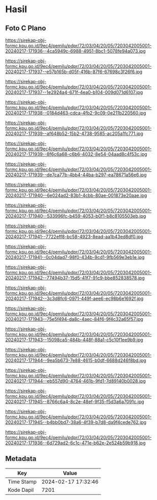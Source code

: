 # Hasil

## Foto C Plano

https://sirekap-obj-formc.kpu.go.id/9ec4/pemilu/pdpr/72/03/04/20/05/7203042005001-20240217-171936--4ca5949c-6988-4951-8bc1-5078fe94a073.jpg

https://sirekap-obj-formc.kpu.go.id/9ec4/pemilu/pdpr/72/03/04/20/05/7203042005001-20240217-171937--e57b165b-d05f-416b-87f6-67698c3f26f6.jpg

https://sirekap-obj-formc.kpu.go.id/9ec4/pemilu/pdpr/72/03/04/20/05/7203042005001-20240217-171937--1e2924a4-671f-4ea0-b104-009d071d6107.jpg

https://sirekap-obj-formc.kpu.go.id/9ec4/pemilu/pdpr/72/03/04/20/05/7203042005001-20240217-171938--0184d463-cdca-4fb2-9c09-0e211b220560.jpg

https://sirekap-obj-formc.kpu.go.id/9ec4/pemilu/pdpr/72/03/04/20/05/7203042005001-20240217-171939--af648b52-15b2-4738-9585-ac205a1fc771.jpg

https://sirekap-obj-formc.kpu.go.id/9ec4/pemilu/pdpr/72/03/04/20/05/7203042005001-20240217-171939--8f6c6a68-c6b6-4032-8e54-04aad8c4f53c.jpg

https://sirekap-obj-formc.kpu.go.id/9ec4/pemilu/pdpr/72/03/04/20/05/7203042005001-20240217-171939--de7ca77b-4bb4-44ba-b297-ea78671a56e6.jpg

https://sirekap-obj-formc.kpu.go.id/9ec4/pemilu/pdpr/72/03/04/20/05/7203042005001-20240217-171940--6e024ad2-83b1-4cbb-80ae-001873e20aae.jpg

https://sirekap-obj-formc.kpu.go.id/9ec4/pemilu/pdpr/72/03/04/20/05/7203042005001-20240217-171940--533996fc-b459-4053-b0f1-b8c8105503eb.jpg

https://sirekap-obj-formc.kpu.go.id/9ec4/pemilu/pdpr/72/03/04/20/05/7203042005001-20240217-171941--7722eff8-bc58-4923-8ead-aa1b43ed8df0.jpg

https://sirekap-obj-formc.kpu.go.id/9ec4/pemilu/pdpr/72/03/04/20/05/7203042005001-20240217-171941--0c04dad7-98f0-434b-9cd1-9fb569e3eb1e.jpg

https://sirekap-obj-formc.kpu.go.id/9ec4/pemilu/pdpr/72/03/04/20/05/7203042005001-20240217-171942--77494b37-15d5-41f7-91c9-bbe852838578.jpg

https://sirekap-obj-formc.kpu.go.id/9ec4/pemilu/pdpr/72/03/04/20/05/7203042005001-20240217-171942--3c3d8fc6-0971-449f-aee6-ec98b6e1692f.jpg

https://sirekap-obj-formc.kpu.go.id/9ec4/pemilu/pdpr/72/03/04/20/05/7203042005001-20240217-171943--75e5f494-da8c-4aec-84f6-9f4c32a65f57.jpg

https://sirekap-obj-formc.kpu.go.id/9ec4/pemilu/pdpr/72/03/04/20/05/7203042005001-20240217-171943--15098ca5-484b-448f-88a1-c5c10f1ee9b9.jpg

https://sirekap-obj-formc.kpu.go.id/9ec4/pemilu/pdpr/72/03/04/20/05/7203042005001-20240217-171944--9ea5b673-7e88-4615-b0df-6688d246f8bd.jpg

https://sirekap-obj-formc.kpu.go.id/9ec4/pemilu/pdpr/72/03/04/20/05/7203042005001-20240217-171944--eb557d90-4764-461b-9fd1-7d89140b0028.jpg

https://sirekap-obj-formc.kpu.go.id/9ec4/pemilu/pdpr/72/03/04/20/05/7203042005001-20240217-171945--8766c6a4-8c2e-48ef-9f35-f5d3a6a7091c.jpg

https://sirekap-obj-formc.kpu.go.id/9ec4/pemilu/pdpr/72/03/04/20/05/7203042005001-20240217-171945--b4bb0bd7-38a6-4f39-b7d8-da9f4cede762.jpg

https://sirekap-obj-formc.kpu.go.id/9ec4/pemilu/pdpr/72/03/04/20/05/7203042005001-20240217-171936--6d729ad2-6c1c-471e-b62e-2e524b59b918.jpg


## Metadata

| Key        | Value               |
| ---------- | ------------------- |
| Time Stamp | 2024-02-17 17:32:46 |
| Kode Dapil | 7201                |



